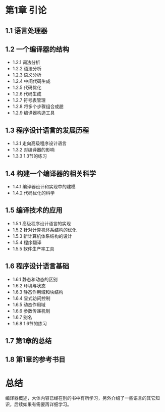 
# 第1章 引论

## 1.1 语言处理器

## 1.2 一个编译器的结构
* 1.2.1 词法分析
* 1.2.2 语法分析
* 1.2.3 语义分析
* 1.2.4 中间代码生成
* 1.2.5 代码优化
* 1.2.6 代码生成
* 1.2.7 符号表管理
* 1.2.8 将多个步骤组合成趟
* 1.2.9 编译器构造工具

## 1.3 程序设计语言的发展历程
* 1.3.1 走向高级程序设计语言
* 1.3.2 对编译器的影响
* 1.3.3 1.3节的练习

## 1.4 构建一个编译器的相关科学
* 1.4.1 编译器设计和实现中的建模
* 1.4.2 代码优化的科学

## 1.5 编译技术的应用
* 1.5.1 高级程序设计语言的实现
* 1.5.2 针对计算机体系结构的优化
* 1.5.3 新计算机体系结构的设计
* 1.5.4 程序翻译
* 1.5.5 软件生产率工具

## 1.6 程序设计语言基础
* 1.6.1 静态和动态的区别
* 1.6.2 环境与状态
* 1.6.3 静态作用域和块结构
* 1.6.4 显式访问控制
* 1.6.5 动态作用域
* 1.6.6 参数传递机制
* 1.6.7 别名
* 1.6.8 1.6节的练习

## 1.7 第1章的总结

## 1.8 第1章的参考书目

# 总结
编译器概述，大体内容已经在别的书中有所学习，另外介绍了一些语言的其它知识，后续如果有需要再详细学习。

